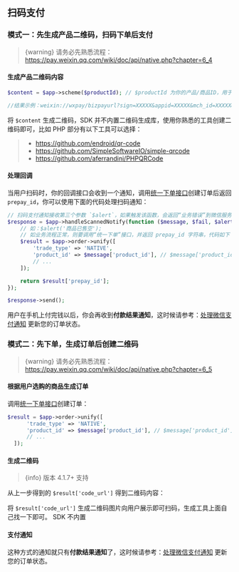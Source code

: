 ## 扫码支付

### 模式一：先生成产品二维码，扫码下单后支付

>  {warning} 请务必先熟悉流程：https://pay.weixin.qq.com/wiki/doc/api/native.php?chapter=6_4

#### 生成产品二维码内容

```php
$content = $app->scheme($productId); // $productId 为你的产品/商品ID，用于回调时带回，自己识别即可

//结果示例：weixin://wxpay/bizpayurl?sign=XXXXX&appid=XXXXX&mch_id=XXXXX&product_id=XXXXXX&time_stamp=XXXXXX&nonce_str=XXXXX
```

将 `$content` 生成二维码，SDK 并不内置二维码生成库，使用你熟悉的工具创建二维码即可，比如 PHP 部分有以下工具可以选择：

>  - https://github.com/endroid/qr-code
>  - https://github.com/SimpleSoftwareIO/simple-qrcode
>  - https://github.com/aferrandini/PHPQRCode

#### 处理回调

当用户扫码时，你的回调接口会收到一个通知，调用[统一下单接口](https://www.easywechat.com/docs/master/zh-CN/payment/order)创建订单后返回 `prepay_id`，你可以使用下面的代码处理扫码通知：

```php
// 扫码支付通知接收第三个参数 `$alert`，如果触发该函数，会返回“业务错误”到微信服务器，触发 `$fail` 则返回“通信错误”
$response = $app->handleScannedNotify(function ($message, $fail, $alert) use ($app) {
    // 如：$alert('商品已售空');
    // 如业务流程正常，则要调用“统一下单”接口，并返回 prepay_id 字符串，代码如下
    $result = $app->order->unify([
        'trade_type' => 'NATIVE',
        'product_id' => $message['product_id'], // $message['product_id'] 则为生成二维码时的产品 ID
        // ...
    ]);

    return $result['prepay_id'];
});

$response->send();
```

用户在手机上付完钱以后，你会再收到**付款结果通知**，这时候请参考：[处理微信支付通知](https://www.easywechat.com/docs/master/zh-CN/payment/notify) 更新您的订单状态。

### 模式二：先下单，生成订单后创建二维码

>  {warning} 请务必先熟悉流程：https://pay.weixin.qq.com/wiki/doc/api/native.php?chapter=6_5

#### 根据用户选购的商品生成订单

调用[统一下单接口](https://www.easywechat.com/docs/master/zh-CN/payment/order)创建订单：

```php
$result = $app->order->unify([
      'trade_type' => 'NATIVE',
      'product_id' => $message['product_id'], // $message['product_id'] 则为生成二维码时的产品 ID
      // ...
  ]);
```

#### 生成二维码

>  {info} 版本 4.1.7+ 支持

从上一步得到的 `$result['code_url']` 得到二维码内容：

将 `$result['code_url']` 生成二维码图片向用户展示即可扫码，生成工具上面自己找一下即可。 SDK 不内置

#### 支付通知

这种方式的通知就只有**付款结果通知**了，这时候请参考：[处理微信支付通知](https://www.easywechat.com/docs/master/zh-CN/payment/notify) 更新您的订单状态。
